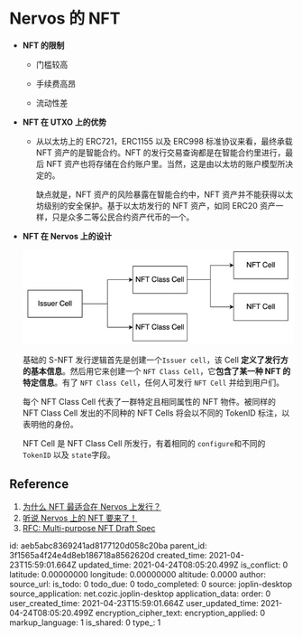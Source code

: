 # Nervos 的 NFT

- **NFT 的限制**

  - 门槛较高
  - 手续费高昂

  - 流动性差

- **NFT 在 UTXO 上的优势**

  - 从以太坊上的 ERC721，ERC1155 以及 ERC998 标准协议来看，最终承载 NFT 资产的是智能合约。NFT 的发行交易查询都是在智能合约里进行，最后 NFT 资产也将存储在合约账户里。当然，这是由以太坊的账户模型所决定的。

    缺点就是，NFT 资产的风险暴露在智能合约中，NFT 资产并不能获得以太坊级别的安全保护。基于以太坊发行的 NFT 资产，如同 ERC20 资产一样，只是众多二等公民合约资产代币的一个。

- **NFT 在 Nervos 上的设计**

  ![img](https://raw.githubusercontent.com/Whisker17/ImageStoreService/main/20210424153639.png)

  基础的 S-NFT 发行逻辑首先是创建一个`Issuer cell`，该 Cell **定义了发行方的基本信息**。然后用它来创建一个 `NFT Class Cell`，它**包含了某一种 NFT 的特定信息**。有了 `NFT Class Cell`，任何人可发行 `NFT Cell` 并给到用户们。

  每个 NFT Class Cell 代表了一群特定且相同属性的 NFT 物件。被同样的 NFT Class Cell 发出的不同种的 NFT Cells 将会以不同的 TokenID 标注，以表明他的身份。

  NFT Cell 是 NFT Class Cell 所发行，有着相同的 `configure`和不同的 `TokenID` 以及 `state`字段。

## Reference

1. [为什么 NFT 最适合在 Nervos 上发行？](https://mp.weixin.qq.com/s/nvT5u6PsDW0PLTjvZHhnaw)
2. [听说 Nervos 上的 NFT 要来了！](https://mp.weixin.qq.com/s/0Ag8PXZeTz0FcHm3oi3oCQ)
3. [RFC: Multi-purpose NFT Draft Spec](https://talk.nervos.org/t/rfc-multi-purpose-nft-draft-spec/5434)

id: aeb5abc8369241ad8177120d058c20ba
parent_id: 3f1565a4f24e4d8eb186718a8562620d
created_time: 2021-04-23T15:59:01.664Z
updated_time: 2021-04-24T08:05:20.499Z
is_conflict: 0
latitude: 0.00000000
longitude: 0.00000000
altitude: 0.0000
author: 
source_url: 
is_todo: 0
todo_due: 0
todo_completed: 0
source: joplin-desktop
source_application: net.cozic.joplin-desktop
application_data: 
order: 0
user_created_time: 2021-04-23T15:59:01.664Z
user_updated_time: 2021-04-24T08:05:20.499Z
encryption_cipher_text: 
encryption_applied: 0
markup_language: 1
is_shared: 0
type_: 1